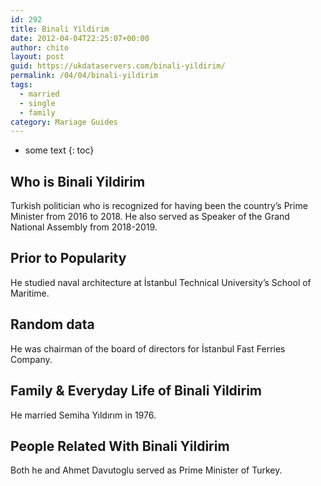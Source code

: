 ```yaml
---
id: 292
title: Binali Yildirim
date: 2012-04-04T22:25:07+00:00
author: chito
layout: post
guid: https://ukdataservers.com/binali-yildirim/
permalink: /04/04/binali-yildirim  
tags:
  - married
  - single
  - family
category: Mariage Guides
---
```


* some text
{: toc}


## Who is  Binali Yildirim
                  
                  
                  
Turkish politician who is recognized for having been the country&#8217;s Prime Minister from 2016 to 2018. He also served as Speaker of the Grand National Assembly from 2018-2019.
                  
                
                
                
## Prior to Popularity 
                  
                  
                  
He studied naval architecture at İstanbul Technical University&#8217;s School of Maritime.
                  
                
                
                
## Random data 
                  
                  
                  
He was chairman of the board of directors for İstanbul Fast Ferries Company.
                  
                
                
                
## Family & Everyday Life of Binali Yildirim
                  
                  
                  
He married Semiha Yıldırım in 1976.
                  
                
                
                
## People Related With  Binali Yildirim
                  
                  
                  
Both he and Ahmet Davutoglu served as Prime Minister of Turkey. 
                  
                
              
            
          
          
          
    
    
  
